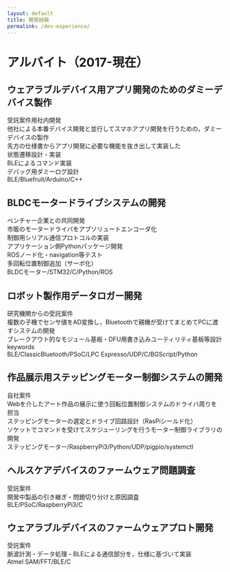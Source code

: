 ```yaml
---
layout: default
title: 開発経験
permalink: /dev-experience/
---
```

# アルバイト（2017-現在）

## ウェアラブルデバイス用アプリ開発のためのダミーデバイス製作  
受託案件用社内開発  
他社による本番デバイス開発と並行してスマホアプリ開発を行うための，ダミーデバイスの製作  
先方の仕様書からアプリ開発に必要な機能を抜き出して実装した  
状態遷移設計・実装  
BLEによるコマンド実装  
デバッグ用ダミーログ設計  
BLE/Bluefruit/Arduino/C++  

## BLDCモータードライブシステムの開発  
ベンチャー企業との共同開発  
市販のモータードライバをアブソリュートエンコーダ化  
制御用シリアル通信プロトコルの実装  
アプリケーション側Pythonパッケージ開発  
ROSノード化・navigation等テスト  
多回転位置制御追加（サーボ化）  
BLDCモーター/STM32/C/Python/ROS  

## ロボット製作用データロガー開発  
研究機関からの受託案件  
複数の子機でセンサ値をAD変換し，Bluetoothで親機が受けてまとめてPCに渡すシステムの開発  
ブレークアウト的なモジュール基板・DFU用書き込みユーティリティ基板等設計  
keywords  
BLE/ClassicBluetooth/PSoC/LPC Expresso/UDP/C/BGScript/Python  

## 作品展示用ステッピングモーター制御システムの開発  
自社案件  
Webを介したアート作品の展示に使う回転位置制御システムのドライバ周りを担当  
ステッピングモーターの選定とドライブ回路設計（RasPiシールド化）  
ソケットでコマンドを受けてスケジューリングを行うモーター制御ライブラリの開発  
ステッピングモーター/RaspberryPi3/Python/UDP/pigpio/systemctl  

## ヘルスケアデバイスのファームウェア問題調査  
受託案件  
開発中製品の引き継ぎ・問題切り分けと原因調査  
BLE/PSoC/RaspberryPi3/C  

## ウェアラブルデバイスのファームウェアプロト開発  
受託案件  
脈波計測・データ処理・BLEによる通信部分を，仕様に基づいて実装  
Atmel SAM/FFT/BLE/C  
